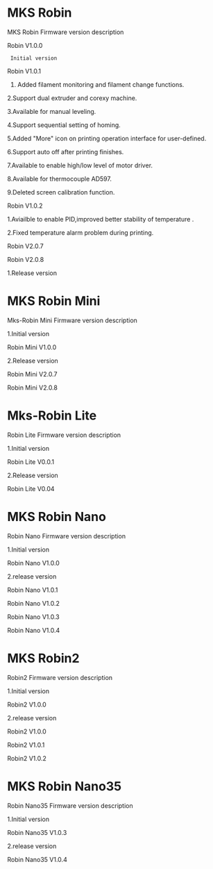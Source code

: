 # MKS Robin
MKS Robin Firmware version description


Robin V1.0.0

     Initial version


Robin V1.0.1

1. Added filament monitoring and filament change functions.

2.Support dual extruder and corexy machine.

3.Available for manual leveling.

4.Support sequential setting of homing.

5.Added "More" icon on printing operation interface for user-defined.

6.Support auto off after printing finishes.

7.Available to enable high/low level of motor driver.

8.Available for thermocouple AD597.

9.Deleted screen calibration function.
	

Robin V1.0.2

1.Aviailble to enable PID,improved better stability of temperature .

2.Fixed temperature alarm problem during printing.

Robin V2.0.7

Robin V2.0.8

1.Release version

# MKS Robin Mini

Mks-Robin Mini Firmware version description

1.Initial version

Robin Mini V1.0.0

2.Release version

Robin Mini V2.0.7

Robin Mini V2.0.8

# Mks-Robin Lite

Robin Lite Firmware version description

1.Initial version

Robin Lite V0.0.1
     
2.Release version

Robin Lite V0.04

# MKS Robin Nano

Robin Nano Firmware version description

1.Initial version

Robin Nano V1.0.0

2.release version

Robin Nano V1.0.1

Robin Nano V1.0.2

Robin Nano V1.0.3

Robin Nano V1.0.4

# MKS Robin2

Robin2 Firmware version description

1.Initial version

Robin2 V1.0.0

2.release version

Robin2 V1.0.0

Robin2 V1.0.1

Robin2 V1.0.2

 # MKS Robin Nano35
 
Robin Nano35 Firmware version description

1.Initial version

Robin Nano35 V1.0.3

2.release version

Robin Nano35 V1.0.4

  
  
